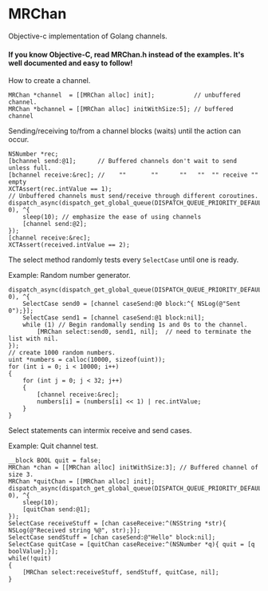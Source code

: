 MRChan
======

Objective-c implementation of Golang channels.

#### If you know Objective-C, read MRChan.h instead of the examples. It's well documented and easy to follow!

How to create a channel.

    MRChan *channel  = [[MRChan alloc] init];           // unbuffered channel.
    MRChan *bchannel = [[MRChan alloc] initWithSize:5]; // buffered channel

Sending/receiving to/from a channel blocks (waits) until the action can occur.

    NSNumber *rec;
    [bchannel send:@1];      // Buffered channels don't wait to send unless full.
    [bchannel receive:&rec]; //    ""       ""      ""   ""  "" receive ""  empty
    XCTAssert(rec.intValue == 1);
    // Unbuffered channels must send/receive through different coroutines.
    dispatch_async(dispatch_get_global_queue(DISPATCH_QUEUE_PRIORITY_DEFAULT, 0), ^{
        sleep(10); // emphasize the ease of using channels
        [channel send:@2];
    });
    [channel receive:&rec];
    XCTAssert(received.intValue == 2);
    
The select method randomly tests every `SelectCase` until one is ready.

Example: Random number generator. 

    dispatch_async(dispatch_get_global_queue(DISPATCH_QUEUE_PRIORITY_DEFAULT, 0), ^{
        SelectCase send0 = [channel caseSend:@0 block:^{ NSLog(@"Sent 0");}];
        SelectCase send1 = [channel caseSend:@1 block:nil];
        while (1) // Begin randomally sending 1s and 0s to the channel.
            [MRChan select:send0, send1, nil];  // need to terminate the list with nil.
    });
    // create 1000 random numbers.
    uint *numbers = calloc(10000, sizeof(uint));
    for (int i = 0; i < 10000; i++)
    {
        for (int j = 0; j < 32; j++)
        {
            [channel receive:&rec];
            numbers[i] = (numbers[i] << 1) | rec.intValue;
        }
    }
    
Select statements can intermix receive and send cases. 

Example: Quit channel test.

    __block BOOL quit = false;
    MRChan *chan = [[MRChan alloc] initWithSize:3]; // Buffered channel of size 3.
    MRChan *quitChan = [[MRChan alloc] init];
    dispatch_async(dispatch_get_global_queue(DISPATCH_QUEUE_PRIORITY_DEFAULT, 0), ^{
        sleep(10);
        [quitChan send:@1];
    });
    SelectCase receiveStuff = [chan caseReceive:^(NSString *str){ NSLog(@"Received string %@", str);}];
    SelectCase sendStuff = [chan caseSend:@"Hello" block:nil];
    SelectCase quitCase = [quitChan caseReceive:^(NSNumber *q){ quit = [q boolValue];}];
    while(!quit) 
    {
        [MRChan select:receiveStuff, sendStuff, quitCase, nil];
    }
    
    
    
    
